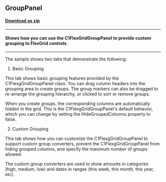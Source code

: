 ## GroupPanel
#### [Download as zip](https://downgit.github.io/#/home?url=https://github.com/GrapeCity/ComponentOne-WPF-Samples/tree/master/\NET_4.5.2\C1.WPF.FlexGrid\CS\GroupPanel)
____
#### Shows how you can use the C1FlexGridGroupPanel to provide custom grouping to FlexGrid controls.
____
The sample shows two tabs that demonstrate the following:

1) Basic Grouping

This tab shows basic grouping features provided by the C1FlexgGridGroupPanel class. You can drag
column headers into the grouping area to create groups. The group markers can also be dragged
to re-arrange the grouping hierarchy, or clicked to sort or remove groups.

When you create groups, the corresponding columns are automatically hidden in the grid. This
is the C1FlexgGridGroupPanel's default behavior, which you can change by setting the 
HideGroupedColumns property to false.

2) Custom Grouping

This tab shows how you can customize the C1FlexgGridGroupPanel to support custom group converters,
prevent the C1FlexgGridGroupPanel from hiding grouped columns, and specify the maximum number of 
groups allowed.

The custom group converters are used to show amounts in categories (high, medium, low) and dates
in ranges (this week, this month, this year, etc).
